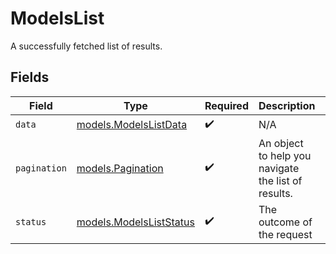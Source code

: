 # ModelsList

A successfully fetched list of results.


## Fields

| Field                                                              | Type                                                               | Required                                                           | Description                                                        | Example                                                            |
| ------------------------------------------------------------------ | ------------------------------------------------------------------ | ------------------------------------------------------------------ | ------------------------------------------------------------------ | ------------------------------------------------------------------ |
| `data`                                                             | [models.ModelsListData](../../models/shared/modelslistdata.md)     | :heavy_check_mark:                                                 | N/A                                                                |                                                                    |
| `pagination`                                                       | [models.Pagination](../../models/shared/pagination.md)             | :heavy_check_mark:                                                 | An object to help you navigate the list of results.                |                                                                    |
| `status`                                                           | [models.ModelsListStatus](../../models/shared/modelsliststatus.md) | :heavy_check_mark:                                                 | The outcome of the request                                         | success                                                            |